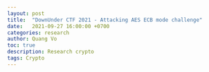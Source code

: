 ```yaml
---
layout: post
title:  "DownUnder CTF 2021 - Attacking AES ECB mode challenge"
date:   2021-09-27 16:00:00 +0700
categories: research
author: Quang Vo
toc: true
description: Research crypto 
tags: Crypto
---
```

